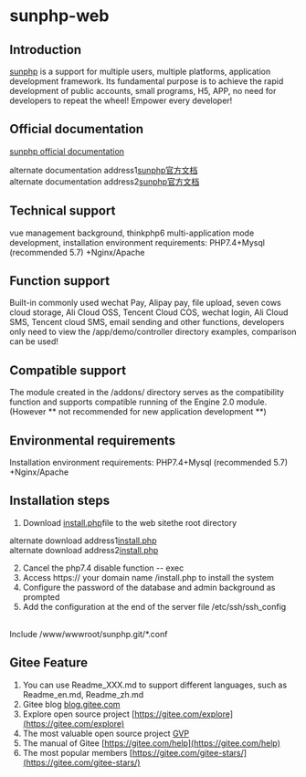 # sunphp-web

## Introduction
[sunphp](https://gitee.com/bluestear/sunphp) is a support for multiple users, multiple platforms, application development framework. Its fundamental purpose is to achieve the rapid development of public accounts, small programs, H5, APP, no need for developers to repeat the wheel! Empower every developer!

## Official documentation
[sunphp official documentation](https://bluestear.github.io/sunphp-web)

alternate documentation address1[sunphp官方文档](https://www.sunphp.cn/sunphp-web)
<br/>
alternate documentation address2[sunphp官方文档](https://bluestear.gitee.io/sunphp-web)


## Technical support
vue management background, thinkphp6 multi-application mode development, installation environment requirements: PHP7.4+Mysql (recommended 5.7) +Nginx/Apache

## Function support
Built-in commonly used wechat Pay, Alipay pay, file upload, seven cows cloud storage, Ali Cloud OSS, Tencent Cloud COS, wechat login, Ali Cloud SMS, Tencent cloud SMS, email sending and other functions, developers only need to view the /app/demo/controller directory examples, comparison can be used!

## Compatible support
The module created in the /addons/ directory serves as the compatibility function and supports compatible running of the Engine 2.0 module. (However ** not recommended for new application development **)

## Environmental requirements
Installation environment requirements: PHP7.4+Mysql (recommended 5.7) +Nginx/Apache

## Installation steps
1. Download [install.php](https://bluestear.github.io/sunphp-web/install.html)file to the web sitethe root directory

alternate download address1[install.php](https://www.sunphp.cn/sunphp-web/install.html)
<br/>
alternate download address2[install.php](https://bluestear.gitee.io/sunphp-web/install.html)

2. Cancel the php7.4 disable function -- exec
3. Access https:// your domain name /install.php to install the system
4. Configure the password of the database and admin background as prompted
5. Add the configuration at the end of the server file /etc/ssh/ssh_config
<br/>
Include /www/wwwroot/sunphp.git/*.conf


## Gitee Feature

1.  You can use Readme\_XXX.md to support different languages, such as Readme\_en.md, Readme\_zh.md
2.  Gitee blog [blog.gitee.com](https://blog.gitee.com)
3.  Explore open source project [https://gitee.com/explore](https://gitee.com/explore)
4.  The most valuable open source project [GVP](https://gitee.com/gvp)
5.  The manual of Gitee [https://gitee.com/help](https://gitee.com/help)
6.  The most popular members  [https://gitee.com/gitee-stars/](https://gitee.com/gitee-stars/)
